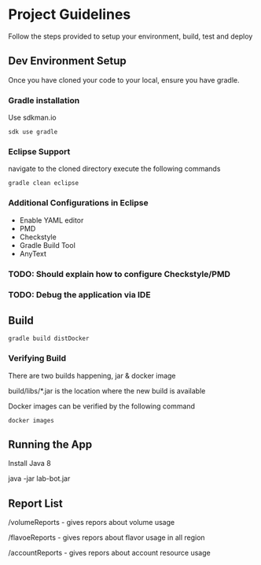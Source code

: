 # Project Guidelines

Follow the steps provided to setup your environment, build, test and deploy

## Dev Environment Setup

Once you have cloned your code to your local, ensure you have gradle.

### Gradle installation

Use sdkman.io

```
sdk use gradle
```

### Eclipse Support

navigate to the cloned directory execute the following commands

```
gradle clean eclipse
```

### Additional Configurations in Eclipse

* Enable YAML editor
* PMD
* Checkstyle
* Gradle Build Tool
* AnyText

### TODO: Should explain how to configure Checkstyle/PMD

### TODO: Debug the application via IDE

## Build

```
gradle build distDocker
```

###  Verifying Build

There are two builds happening, jar & docker image

build/libs/*.jar is the location where the new build is available

Docker images can be verified by the following command

```
docker images
```

## Running the App

Install Java 8

java -jar lab-bot.jar

## Report List

/volumeReports - gives repors about volume usage

/flavoeReports -  gives repors about flavor usage in all region

/accountReports - gives repors about account resource usage
